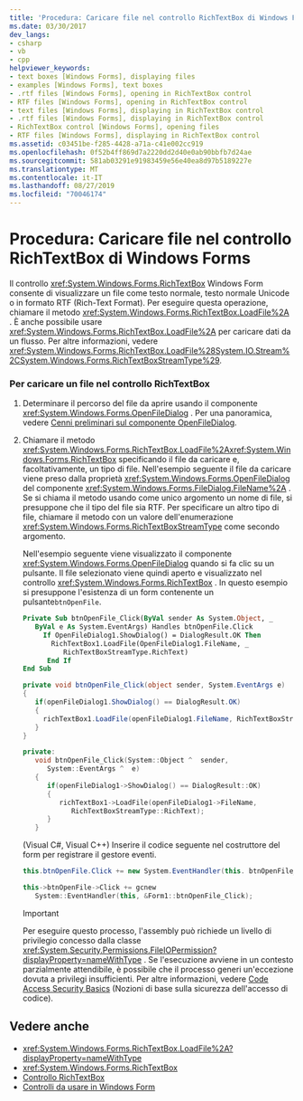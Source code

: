 ```yaml
---
title: 'Procedura: Caricare file nel controllo RichTextBox di Windows Forms'
ms.date: 03/30/2017
dev_langs:
- csharp
- vb
- cpp
helpviewer_keywords:
- text boxes [Windows Forms], displaying files
- examples [Windows Forms], text boxes
- .rtf files [Windows Forms], opening in RichTextBox control
- RTF files [Windows Forms], opening in RichTextBox control
- text files [Windows Forms], displaying in RichTextBox control
- .rtf files [Windows Forms], displaying in RichTextBox control
- RichTextBox control [Windows Forms], opening files
- RTF files [Windows Forms], displaying in RichTextBox control
ms.assetid: c03451be-f285-4428-a71a-c41e002cc919
ms.openlocfilehash: 0f52b4ff869d7a2220dd2d40e0ab90bbfb7d24ae
ms.sourcegitcommit: 581ab03291e91983459e56e40ea8d97b5189227e
ms.translationtype: MT
ms.contentlocale: it-IT
ms.lasthandoff: 08/27/2019
ms.locfileid: "70046174"
---
```

# <a name="how-to-load-files-into-the-windows-forms-richtextbox-control"></a>Procedura: Caricare file nel controllo RichTextBox di Windows Forms

Il controllo <xref:System.Windows.Forms.RichTextBox> Windows Form consente di visualizzare un file come testo normale, testo normale Unicode o in formato RTF (Rich-Text Format). Per eseguire questa operazione, chiamare il metodo <xref:System.Windows.Forms.RichTextBox.LoadFile%2A> . È anche possibile usare <xref:System.Windows.Forms.RichTextBox.LoadFile%2A> per caricare dati da un flusso. Per altre informazioni, vedere <xref:System.Windows.Forms.RichTextBox.LoadFile%28System.IO.Stream%2CSystem.Windows.Forms.RichTextBoxStreamType%29>.

### <a name="to-load-a-file-into-the-richtextbox-control"></a>Per caricare un file nel controllo RichTextBox

1. Determinare il percorso del file da aprire usando il componente <xref:System.Windows.Forms.OpenFileDialog> . Per una panoramica, vedere [Cenni preliminari sul componente OpenFileDialog](openfiledialog-component-overview-windows-forms.md).

2. Chiamare il metodo <xref:System.Windows.Forms.RichTextBox.LoadFile%2A><xref:System.Windows.Forms.RichTextBox> specificando il file da caricare e, facoltativamente, un tipo di file. Nell'esempio seguente il file da caricare viene preso dalla proprietà <xref:System.Windows.Forms.OpenFileDialog> del componente <xref:System.Windows.Forms.FileDialog.FileName%2A> . Se si chiama il metodo usando come unico argomento un nome di file, si presuppone che il tipo del file sia RTF. Per specificare un altro tipo di file, chiamare il metodo con un valore dell'enumerazione <xref:System.Windows.Forms.RichTextBoxStreamType> come secondo argomento.

    Nell'esempio seguente viene visualizzato il componente <xref:System.Windows.Forms.OpenFileDialog> quando si fa clic su un pulsante. Il file selezionato viene quindi aperto e visualizzato nel controllo <xref:System.Windows.Forms.RichTextBox> . In questo esempio si presuppone l'esistenza di un form contenente un pulsante`btnOpenFile`.

    ```vb
    Private Sub btnOpenFile_Click(ByVal sender As System.Object, _
       ByVal e As System.EventArgs) Handles btnOpenFile.Click
         If OpenFileDialog1.ShowDialog() = DialogResult.OK Then
           RichTextBox1.LoadFile(OpenFileDialog1.FileName, _
              RichTextBoxStreamType.RichText)
          End If
    End Sub
    ```

    ```csharp
    private void btnOpenFile_Click(object sender, System.EventArgs e)
    {
       if(openFileDialog1.ShowDialog() == DialogResult.OK)
       {
         richTextBox1.LoadFile(openFileDialog1.FileName, RichTextBoxStreamType.RichText);
       }
    }
    ```

    ```cpp
    private:
       void btnOpenFile_Click(System::Object ^  sender,
          System::EventArgs ^  e)
       {
          if(openFileDialog1->ShowDialog() == DialogResult::OK)
          {
             richTextBox1->LoadFile(openFileDialog1->FileName,
                RichTextBoxStreamType::RichText);
          }
       }
    ```

    (Visual C#, Visual C++) Inserire il codice seguente nel costruttore del form per registrare il gestore eventi.

    ```csharp
    this.btnOpenFile.Click += new System.EventHandler(this. btnOpenFile_Click);
    ```

    ```cpp
    this->btnOpenFile->Click += gcnew
       System::EventHandler(this, &Form1::btnOpenFile_Click);
    ```

    > [!IMPORTANT]
    > Per eseguire questo processo, l'assembly può richiede un livello di privilegio concesso dalla classe <xref:System.Security.Permissions.FileIOPermission?displayProperty=nameWithType> . Se l'esecuzione avviene in un contesto parzialmente attendibile, è possibile che il processo generi un'eccezione dovuta a privilegi insufficienti. Per altre informazioni, vedere [Code Access Security Basics](../../misc/code-access-security-basics.md) (Nozioni di base sulla sicurezza dell'accesso di codice).

## <a name="see-also"></a>Vedere anche

- <xref:System.Windows.Forms.RichTextBox.LoadFile%2A?displayProperty=nameWithType>
- <xref:System.Windows.Forms.RichTextBox>
- [Controllo RichTextBox](richtextbox-control-windows-forms.md)
- [Controlli da usare in Windows Form](controls-to-use-on-windows-forms.md)
